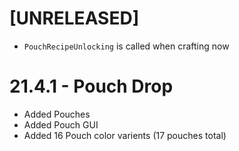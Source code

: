 # [UNRELEASED]
- `PouchRecipeUnlocking` is called when crafting now

# 21.4.1 - Pouch Drop
- Added Pouches
 - Added Pouch GUI
 - Added 16 Pouch color varients (17 pouches total)